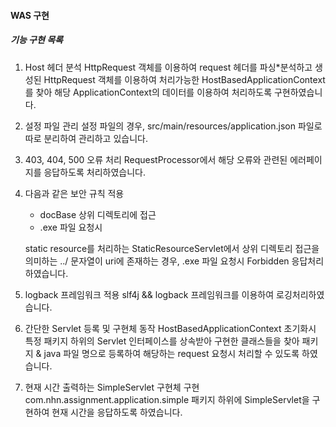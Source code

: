 #### WAS 구현
##### 기능 구현 목록
1. Host 헤더 분석
   HttpRequest 객체를 이용하여 request 헤더를 파싱*분석하고
   생성된 HttpRequest 객체를 이용하여 처리가능한 HostBasedApplicationContext
   를 찾아 해당 ApplicationContext의 데이터를 이용하여 처리하도록 구현하였습니다.

2. 설정 파일 관리
   설정 파일의 경우, src/main/resources/application.json 파일로
   따로 분리하여 관리하고 있습니다.

3. 403, 404, 500 오류 처리
   RequestProcessor에서 해당 오류와 관련된 에러페이지를 응답하도록 처리하였습니다.
   
4. 다음과 같은 보안 규칙 적용
   * docBase 상위 디렉토리에 접근
   * .exe 파일 요청시
    
   static resource를 처리하는 StaticResourceServlet에서
   상위 디렉토리 접근을 의미하는 ../ 문자열이 uri에 존재하는 경우, .exe 파일 요청시
   Forbidden 응답처리하였습니다.

5. logback 프레임워크 적용
   slf4j && logback 프레임워크를 이용하여 로깅처리하였습니다.

6. 간단한 Servlet 등록 및 구현체 동작
   HostBasedApplicationContext 초기화시 특정 패키지 하위의 Servlet 인터페이스를
   상속받아 구현한 클래스들을 찾아 패키지 & java 파일 명으로 등록하여
   해당하는 request 요청시 처리할 수 있도록 하였습니다. 

7. 현재 시간 출력하는 SimpleServlet 구현체 구현
   com.nhn.assignment.application.simple 패키지 하위에 SimpleServlet을 구현하여
   현재 시간을 응답하도록 하였습니다.